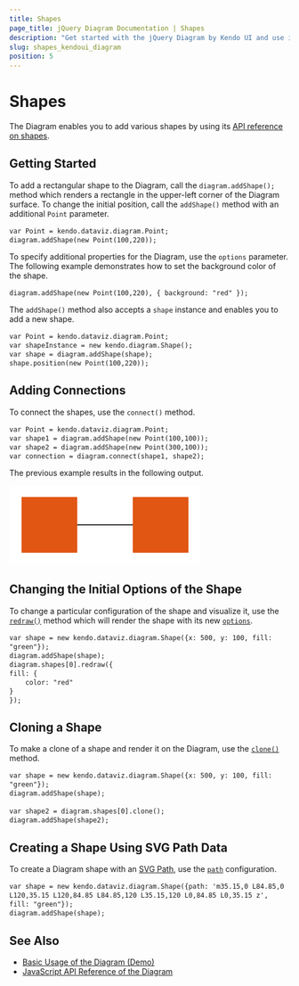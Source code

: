 ```yaml
---
title: Shapes
page_title: jQuery Diagram Documentation | Shapes
description: "Get started with the jQuery Diagram by Kendo UI and use its shape configuration options."
slug: shapes_kendoui_diagram
position: 5
---
```


# Shapes

The Diagram enables you to add various shapes by using its [API reference on shapes](/api/javascript/dataviz/diagram/shape).

## Getting Started

To add a rectangular shape to the Diagram, call the `diagram.addShape();` method which renders a rectangle in the upper-left corner of the Diagram surface. To change the initial position, call the `addShape()` method with an additional `Point` parameter.

    var Point = kendo.dataviz.diagram.Point;
    diagram.addShape(new Point(100,220));

To specify additional properties for the Diagram, use the `options` parameter. The following example demonstrates how to set the background color of the shape.

    diagram.addShape(new Point(100,220), { background: "red" });

The `addShape()` method also accepts a `shape` instance and enables you to add a new shape.

    var Point = kendo.dataviz.diagram.Point;
    var shapeInstance = new kendo.diagram.Shape();
    var shape = diagram.addShape(shape);
    shape.position(new Point(100,220));

## Adding Connections

To connect the shapes, use the `connect()` method.

    var Point = kendo.dataviz.diagram.Point;
    var shape1 = diagram.addShape(new Point(100,100));
    var shape2 = diagram.addShape(new Point(300,100));
    var connection = diagram.connect(shape1, shape2);

The previous example results in the following output.

![Kendo UI for jQuery Two connected Diagram shapes](diagram-connection.png)

## Changing the Initial Options of the Shape

To change a particular configuration of the shape and visualize it, use the [`redraw()`](/api/javascript/dataviz/diagram/shape/methods/redraw) method which will render the shape with its new [`options`](/api/javascript/dataviz/diagram/shape#configuration).

    var shape = new kendo.dataviz.diagram.Shape({x: 500, y: 100, fill: "green"});
    diagram.addShape(shape);
    diagram.shapes[0].redraw({
    fill: {
        color: "red"
    }
    });

## Cloning a Shape

To make a clone of a shape and render it on the Diagram, use the [`clone()`](/api/javascript/dataviz/diagram/shape/methods/clone) method.

    var shape = new kendo.dataviz.diagram.Shape({x: 500, y: 100, fill: "green"});
    diagram.addShape(shape);

    var shape2 = diagram.shapes[0].clone();
    diagram.addShape(shape2);

## Creating a Shape Using SVG Path Data

To create a Diagram shape with an [SVG Path](https://www.w3.org/TR/SVG11/paths.html), use the [`path`](/api/javascript/dataviz/diagram/shape/configuration/path) configuration.

    var shape = new kendo.dataviz.diagram.Shape({path: 'm35.15,0 L84.85,0 L120,35.15 L120,84.85 L84.85,120 L35.15,120 L0,84.85 L0,35.15 z', fill: "green"});
    diagram.addShape(shape);

## See Also

* [Basic Usage of the Diagram (Demo)](https://demos.telerik.com/kendo-ui/diagram/index)
* [JavaScript API Reference of the Diagram](/api/javascript/dataviz/ui/diagram)
